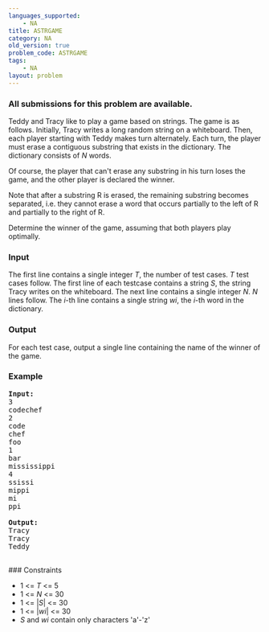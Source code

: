 ```yaml
---
languages_supported:
    - NA
title: ASTRGAME
category: NA
old_version: true
problem_code: ASTRGAME
tags:
    - NA
layout: problem
---
```

###  All submissions for this problem are available. 

Teddy and Tracy like to play a game based on strings. The game is as follows. Initially, Tracy writes a long random string on a whiteboard. Then, each player starting with Teddy makes turn alternately. Each turn, the player must erase a contiguous substring that exists in the dictionary. The dictionary consists of _N_ words.

Of course, the player that can't erase any substring in his turn loses the game, and the other player is declared the winner.

Note that after a substring R is erased, the remaining substring becomes separated, i.e. they cannot erase a word that occurs partially to the left of R and partially to the right of R.

Determine the winner of the game, assuming that both players play optimally.

### Input

The first line contains a single integer _T_, the number of test cases. _T_ test cases follow. The first line of each testcase contains a string _S_, the string Tracy writes on the whiteboard. The next line contains a single integer _N_. _N_ lines follow. The _i_-th line contains a single string _wi_, the _i_-th word in the dictionary.

### Output

For each test case, output a single line containing the name of the winner of the game.

### Example

<pre>
<b>Input:</b>
3
codechef
2
code
chef
foo
1
bar
mississippi
4
ssissi
mippi
mi
ppi

<b>Output:</b>
Tracy
Tracy
Teddy

</pre>### Constraints
- 1 <= _T_ <= 5
- 1 <= _N_ <= 30
- 1 <= |_S_| <= 30
- 1 <= |_wi_| <= 30
- _S_ and _wi_ contain only characters 'a'-'z'
